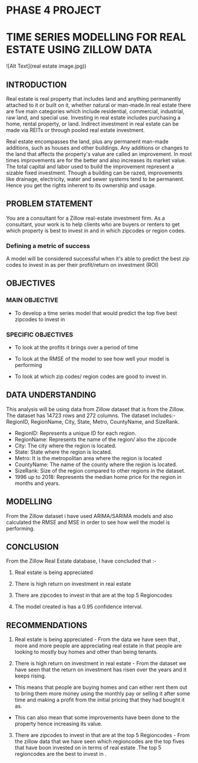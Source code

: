 # PHASE 4 PROJECT

# TIME SERIES MODELLING FOR REAL ESTATE USING ZILLOW DATA 
![Alt Text](real estate image.jpg))


## INTRODUCTION
Real estate is real property that includes land and anything permanently attached to it or built on it, whether natural or man-made.In real estate there are five main categories which include residential, commercial, industrial, raw land, and special use.
Investing in real estate includes purchasing a home, rental property, or land. Indirect investment in real estate can be made via REITs or through pooled real estate investment.

Real estate encompasses the land, plus any permanent man-made additions, such as houses and other buildings. Any additions or changes to the land that affects the property's value are called an improvement. In most times improvements are for the better and also increases its market value. The total capital and labor used to build the improvement represent a sizable fixed investment. Though a building can be razed, improvements like drainage, electricity, water and sewer systems tend to be permanent. Hence you get the rights inherent to its ownership and usage.

## PROBLEM STATEMENT

You are a consultant for a Zillow real-estate investment firm. As a consultant, your work is to help clients who are buyers or renters to get which property is best to invest in and in which zipcodes or region codes.

### Defining a metric of success
A model will be considered successful when it's able to predict the best zip codes to invest in as per their profit/return on investment (ROI)

## OBJECTIVES 

### MAIN OBJECTIVE
* To develop a time series model that would predict the top five best zipcodes to invest in

### SPECIFIC OBJECTIVES
* To look at the profits it brings over a period of time

* To look at the RMSE of the model to see how well your model is performing 

* To look at which zip codes/ region codes are good to invest in.

## DATA UNDERSTANDING
This analysis will be using data from Zillow dataset that is from the Zillow. The dataset has 14723 rows and 272 columns. The dataset includes:- RegionID,	RegionName,	City, State, Metro,	CountyName, and SizeRank.

* RegionID: Represents a unique ID for each region.
* RegionName: Represents the name of the region/ also the zipcode	
* City: The city where the region is located.
* State:	State where the region is located.
* Metro:	It is the metropolitan area where the region is located 
* CountyName: The name of the county where the region is located.
* SizeRank: Size of the region compared to other regions in the dataset.	
* 1996 up to 2018: Represents the median home price for the region in months and years.

## MODELLING
From the Zillow dataset i have used ARIMA/SARIMA models and also calculated the RMSE and MSE in order to see how well the model is performing. 

## CONCLUSION
From the Zillow Real Estate database, I have concluded that :-

1. Real estate is being appreciated 

2. There is high return  on investment in real estate

3. There are zipcodes to invest in that are at the top 5 Regioncodes 

4. The model created is has a 0.95 confidence interval.


## RECOMMENDATIONS

1. Real estate is being appreciated - From the data we have seen that , more and more people are appreciating real estate in that people are looking to mostly buy homes and other than being tenants.

2. There is high return on investment in real estate - From the dataset we have seen that the return on investment has risen over  the years and it keeps rising.

* This means that people are buying homes and can either rent them out to bring them more money using the monthly pay or selling it after some time and making a profit from the initial pricing that they had bought it as.

* This can also mean that some improvements have been done to the property hence increasing its value.

3. There are zipcodes to invest in that are at the top 5 Regioncodes - From the zillow data that we have seen which regioncodes are the top fives that have boon invested on in terms of real estate .The top 5 regioncodes are the best to invest in .  
